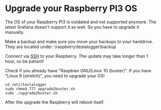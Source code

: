 # Upgrade your Raspberry PI3 OS
The OS of your Raspberry PI3 is outdated and not supported anymore. The latest Grafana doesn't support it as well. So you have to upgrade it manually.

Make a backup and make sure you move your backups to your harddrive. They are located under: \\raspberry\teslalogger\backup

Connect via [SSH](https://github.com/bassmaster187/TeslaLogger/blob/master/docs/en/faq.md#connect-to-your-raspberry-with-ssh) to your Raspberry. 
The update may take longer than 1 hour, so be patiant!

Check if you already have "Raspbian GNU/Linux 10 (buster)". If you have "Linux 9 (stretch)", you need to upgrade your OS!

```
cd /etc/teslalogger
sudo chmod 777 upgrade2buster.sh
sudo ./upgrade2buster.sh
```

After the upgrade the Raspberry will reboot itself.
